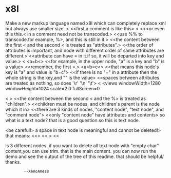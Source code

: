 # x8l
Make a new markup language named x8l which can completely replace xml but always use smaller size. 
<<here goes a basic demo of x8l>
<<first,a comment is like this>
< <or this this>
<<<or even this this.< in a comment need not be transcoded.>
<<use %% to transcode.for example, %>, and this is still in it.>
<<the content between the first < and the second < is treated as "attributes".>
<<the order of attributes is important, and node with different order of same attributes are different.>
<<attribute can have = in it.if so, it will be departed into key and value.>
<<key is the part left than the first =,and value is the rest content.>
<a=b<>
<<for example, in the upper node, "a" is a key and "b" is a value>
<<remember, the first =.>
<a=b=c<>
<<that means this node's key is "a" and value is "b=c">
<<if there is no "=" in a attribute then the whole string is the key,and "" is the value>
<<spaces between attributes are treated as nothing, so does '\r' '\n' '\t'>
<<which means you can write it like this>
<views
    windowWidth=1280
    windowHeight=1024
    scale=2.0
    fullScreen=0
>>
<<and it equals to >
<views windowWidth=1280 windowHeight=1024 scale=2.0 fullScreen=0>>
<<the content between the second < and the %> is treated as "children".>
<<children must be nodes, and children's parent is the node which it in>
<<there are 3 kinds of nodes, "content node", "text node", and "comment node">
<<only "content node" have attributes and contents>
so what is a text node? that is a good question.so this is text node.

<be careful!> a space in text node is meaningful and cannot be deleted!>
that means:
<<>
<< >
<<
>
is 3 different nodes.
if you want to delete all text node with "empty char" content,you can use trim.
that is the main content.
you can now run the demo and see the output of the tree of this readme.
that should be helpful/
thanks.

            --XenoAmess